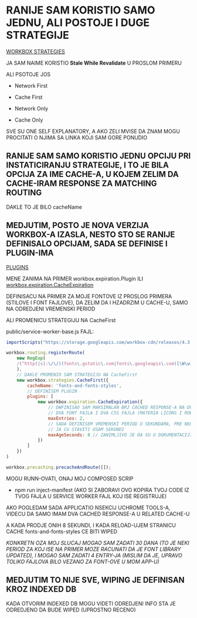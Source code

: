 # RANIJE SAM KORISTIO SAMO JEDNU, ALI POSTOJE I DUGE STRATEGIJE

[WORKBOX STRATEGIES](https://developers.google.com/web/tools/workbox/guides/route-requests#handling_a_route_with_a_workbox_strategy)

JA SAM NAIME KORISTIO **Stale While Revalidate** U PROSLOM PRIMERU

ALI PSOTOJE JOS

- Network First

- Cache First

- Network Only

- Cache Only

SVE SU ONE SELF EXPLANATORY, A AKO ZELI MVISE DA ZNAM MOGU PROCITATI O NJIMA SA LINKA KOJI SAM GORE PONUDIO

## RANIJE SAM SAMO KORISTIO JEDNU OPCIJU PRI INSTATICIRANJU STRATEGIJE, I TO JE BILA OPCIJA ZA IME CACHE-A, U KOJEM ZELIM DA CACHE-IRAM RESPONSE ZA MATCHING ROUTING

DAKLE TO JE BILO cacheName

## MEDJUTIM, POSTO JE NOVA VERZIJA WORKBOX-A IZASLA, NESTO STO SE RANIJE DEFINISALO OPCIJAM, SADA SE DEFINISE I PLUGIN-IMA

[PLUGINS](https://developers.google.com/web/tools/workbox/guides/using-plugins#workbox_plugins)

MENE ZANIMA NA PRIMER workbox.expiration.Plugin ILI [workbox.expiration.CacheExpiration](https://developers.google.com/web/tools/workbox/reference-docs/latest/workbox.expiration.CacheExpiration)

DEFINISACU NA PRIMER ZA MOJE FONTOVE IZ PROSLOG PRIMERA (STILOVE I FONT FAJLOVE), DA ZELIM DA I HZADRZIM U CACHE-U, SAMO NA ODREDJENI VREMENSKI PERIOD

ALI PROMENICU STRATEGIJU NA CacheFirst

public/service-worker-base.js FAJL:

```javascript
importScripts("https://storage.googleapis.com/workbox-cdn/releases/4.3.1/workbox-sw.js");

workbox.routing.registerRoute(
    new RegExp(
    /(^http(|s):\/\/)(fonts\.gstatic\.com|fonts\.googleapis\.com)[\W\w]+((\.woff2$)|(Material\+Icons$)|([\w\W]+Roboto[\w\W]+$))/
    ),
    // DAKLE PROMENIO SAM STRATEGIJU NA CacheFirst
    new workbox.strategies.CacheFirst({
        cacheName: 'fonts-and-fonts-styles',
        // DEFINISEM PLUGIN
        plugins: [
            new workbox.expiration.CacheExpiration({
                // DWFINISAO SAM MAKSIMALAN BRJ CACHED RESPONSE-A NA DVA (TO BI TREBAL ODA POREMETI STVARI (JER IMAM 4 FAJLA
                // DVA FONT FAJLA I DVA CSS FAJLA (MATERIA LICONS I ROBOTO SU U PITANJ UDA SE PODSETIM)))
                maxEntries: 2,
                // SADA DEFINISEM VREMENSKI PERIOD U SEKUNDAMA, PRE NEGO SE WHIPE-UJU RESPONSE-I IZ CACHE-A
                // JA CU STAVITI OSAM SEKUNDI
                maxAgeSeconds: 8 // ZANIMLJIVO JE DA SU U DOKUMENTACIJI DEFINISALI 30 DANA OVAKO ( 30*24*60*60 )
            })
        ]
    })
)

workbox.precaching.precacheAndRoute([]);

```

MOGU RUNN-OVATI, ONAJ MOJ COMPOSED SCRIP

- npm run inject-manifest (AKO SI ZABORAVI OVO KOPIRA TVOJ CODE IZ TVOG FAJLA U SERVICE WORKER FAJL KOJ ISE REGISTRUJE)

AKO POGLEDAM SADA APPLICATIO NSEKCIJ UCHROME TOOLS-A, VIDECU DA SAMO IMAM DVA CACHED RESPONSE-A U RELATED CACHE-U

A KADA PRODJE ONIH 8 SEKUNDI, I KADA RELOAD-UJEM STRANICU CACHE fonts-and-fonts-styles CE BITI WIPED

*KONKRETN OZA MOJ SLUCAJ MOGAO SAM ZADATI 30 DANA (TO JE NEKI PERIOD ZA KOJ ISE NA PRIMER MOZE RACUNATI DA JE FONT LIBRARY UPDATED), I MOGAO SAM ZADATI 4 ENTRY-JA (MISLIM DA JE, UPRAVO TOLIKO FAJLOVA BILO VEZANO ZA FONT-OVE U MOM APP-U)*

## MEDJUTIM TO NIJE SVE, WIPING JE DEFINISAN KROZ INDEXED DB

KADA OTVORIM INDEXED DB MOGU VIDETI ODREDJENI INFO STA JE ODREDJENO DA BUDE WIPED (UPROSTNO RECENO)